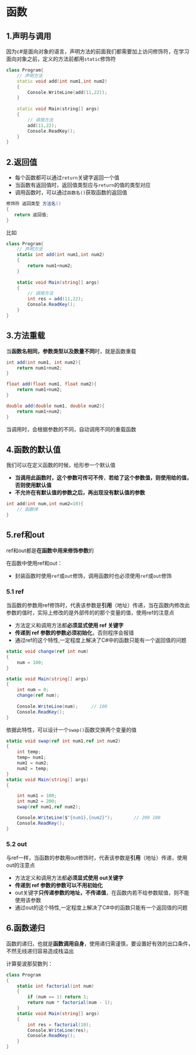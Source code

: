 # 函数

## 1.声明与调用

因为c#是面向对象的语言，声明方法的前面我们都需要加上访问修饰符，在学习面向对象之前，定义的方法前都用`static`修饰符

```c++ {3-6，11}
class Program{
    // 声明方法
    static void add(int num1,int num2)
    {
        Console.WriteLine(add(11,22));
    }
    
    static void Main(string[] args)
    {
        // 调用方法
        add(11,22);
        Console.ReadKey();
    }
}
```



## 2.返回值

- 每个函数都可以通过`return`关键字返回一个值
- 当函数有返回值时，返回值类型应与`return`的值的类型对应
- 调用函数时，可以通过`函数名()`获取函数的返回值

```cs
修饰符 返回类型 方法名()
{
   return 返回值;
}
```

比如

```cs {5,11}
class Program{
    // 声明方法
    static int add(int num1,int num2)
    {
        return num1+num2;
    }
    
    static void Main(string[] args)
    {
        // 调用方法
        int res = add(11,22);
        Console.ReadKey();
    }
}
```



## 3.方法重载

当**函数名相同，参数类型以及数量不同**时，就是函数重载

```cs
int add(int num1, int num2){
	return num1+num2;
}

float add(float num1, float num2){
	return num1+num2;
}

double add(double num1, double num2){
	return num1+num2;
}
```

当调用时，会根据参数的不同，自动调用不同的重载函数



## 4.函数的默认值

我们可以在定义函数的时候，给形参一个默认值

- **当调用此函数时，这个参数可传可不传**，**若给了这个参数值，则使用给的值，否则使用默认值**
- **不允许在有默认值的参数之后，再出现没有默认值的参数**

```c++
int add(int num,int num2=10){
    // 函数体
}
```



## 5.ref和out

ref和out都是**在函数中用来修饰参数**的

在函数中使用ref和out：

- 封装函数时使用`ref`或`out`修饰，调用函数时也必须使用`ref`或`out`修饰

### 5.1 ref

当函数的参数用ref修饰时，代表该参数是**引用**（地址）传递，当在函数内修改此参数的值时，实际上修改的是外部传的的那个变量的值，使用ref的注意点

- 方法定义和调用方法都**必须显式使用 ref 关键字**
- **传递到 ref 参数的参数必须初始化**，否则程序会报错
- 通过ref的这个特性,一定程度上解决了C#中的函数只能有一个返回值的问题

```cs
static void change(ref int num)
{
    num = 100;
}

static void Main(string[] args)
{
    int num = 0;
    change(ref num);
    
    Console.WriteLine(num);		// 100
    Console.ReadKey();
}
```

依据此特性，可以设计一个`swap()`函数交换两个变量的值

```cs
static void swap(ref int num1,ref int num2)
{
    int temp;
    temp= num1;
    num1 = num2;
    num2 = temp;
}
static void Main(string[] args)
{

    int num1 = 100;
    int num2 = 200;
    swap(ref num1,ref num2);

    Console.WriteLine($"{num1},{num2}");        // 200 100
    Console.ReadKey();
}
```



### 5.2 out

与ref一样，当函数的参数用out修饰时，代表该参数是**引用**（地址）传递，使用out的注意点

- 方法定义和调用方法都**必须显式使用 out关键字**
- **传递到 ref 参数的参数可以不用初始化**
- out关键字**只传递参数的地址，不传递值**，在函数内若不给参数赋值，则不能使用该参数
- 通过out的这个特性,一定程度上解决了C#中的函数只能有一个返回值的问题





## 6.函数递归

函数的递归，也就是**函数调用自身**，使用递归需谨慎，要设置好有效的出口条件，不然无线递归容易造成栈溢出

计算斐波那契数列：

```cs
class Program
{
    static int factorial(int num)
    {
        if (num == 1) return 1;
        return num * factorial(num - 1);
    }
    static void Main(string[] args)
    {
        int res = factorial(10);
        Console.WriteLine(res);
        Console.ReadKey();
    }
}
```



